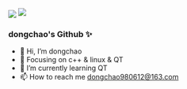 <div>

  <img align="center" src="https://github-readme-stats.vercel.app/api?username=dongchao612&show_icons=true&icon_color=CE1D2D&text_color=718096&bg_color=ffffff&hide_title=true" />

  <img  src="https://github-readme-stats.vercel.app/api/top-langs/?username=dongchao612&hide=html&hide_title=true&layout=compact&langs_count=7&exclude_repo=comp426&bg_color=ffffff,Redventures-Movie-Quotes&theme=radical"/>
</div>



### dongchao's Github ✨



- 👋 Hi, I’m  dongchao
- :orange_book: Focusing on c++ & linux & QT
- 🌱 I’m currently learning QT
- 📫 How to reach me dongchao980612@163.com

<!---
dongchao612/dongchao612 is a ✨ special ✨ repository because its `README.md` (this file) appears on your GitHub profile.
You can click the Preview link to take a look at your changes.
--->
